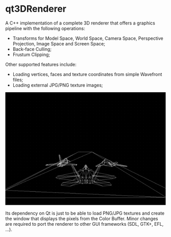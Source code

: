 # qt3DRenderer

A C++ implementation of a complete 3D renderer that offers a graphics pipeline with the following operations:

- Transforms for Model Space, World Space, Camera Space, Perspective Projection, Image Space and Screen Space;
- Back-face Culling;
- Frustum Clipping;

Other supported features include:
- Loading vertices, faces and texture coordinates from simple Wavefront files;
- Loading external JPG/PNG texture images;

<img src="screenshot.gif" alt="Screenshot">

Its dependency on Qt is just to be able to load PNG/JPG textures and create the window that displays the pixels from the Color Buffer. Minor changes are required to port the renderer to other GUI frameworks (SDL, GTK+, EFL, ...).